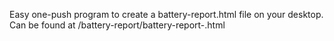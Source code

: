 Easy one-push program to create a battery-report.html file on your desktop.
  Can be found at <DESKTOP>/battery-report/battery-report-<TIMESTAMP>.html
